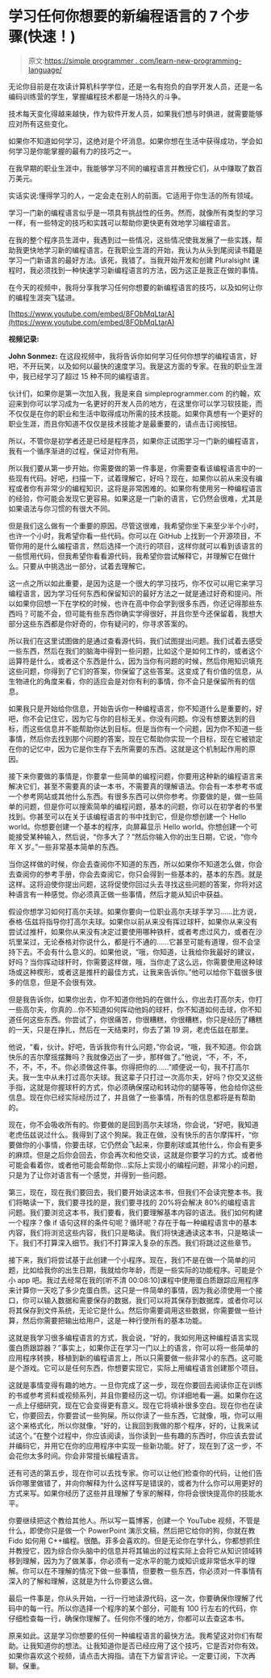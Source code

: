 # 学习任何你想要的新编程语言的 7 个步骤(快速！)

> 原文:[https://simple programmer . com/learn-new-programming-language/](https://simpleprogrammer.com/learn-new-programming-language/)

无论你目前是在攻读计算机科学学位，还是一名有抱负的自学开发人员，还是一名编码训练营的学生，掌握编程技术都是一场持久的斗争。

技术每天变化得越来越快，作为软件开发人员，如果我们想与时俱进，就需要能够应对所有这些变化。

如果你不知道如何学习，这绝对是个坏消息。如果你想在生活中获得成功，学会如何学习是你能掌握的最有力的技巧之一。

在我早期的职业生涯中，我能够学习不同的编程语言并教授它们，从中赚取了数百万美元。

实话实说:懂得学习的人，一定会走在别人的前面。它适用于你生活的所有领域。

学习一门新的编程语言似乎是一项具有挑战性的任务。然而，就像所有类型的学习一样，有一些特定的技巧和实践可以帮助你更快更有效地学习编程语言。

在我的整个程序员生涯中，我遇到过一些情况，这些情况使我发展了一些实践，帮助我更快地学习新的编程语言。在我职业生涯的开始，我认为从头到尾阅读书籍是学习一门新语言的最好方法。该死，我错了。当我开始开发和创建 Pluralsight 课程时，我必须找到一种快速学习新编程语言的方法，因为这正是我正在做的事情。

在今天的视频中，我将分享我学习任何你想要的新编程语言的技巧，以及如何让你的编程生涯突飞猛进。

[https://www.youtube.com/embed/8FObMqLtarA](https://www.youtube.com/embed/8FObMqLtarA)

**视频记录:**

**John Sonmez:** 在这段视频中，我将告诉你如何学习任何你想学的编程语言，好吧，不开玩笑，以及如何以最快的速度学习。我是这方面的专家。在我的职业生涯中，我已经学习了超过 15 种不同的编程语言。

伙计们，如果你是第一次加入我，我是来自 simpleprogrammer.com 的约翰，欢迎来到你可以学习成为一名更好的开发人员的地方，在这里你可以学习软技能，而不仅仅是在你的职业和生活中取得成功所需的技术技能。如果你真想有一个更好的职业生涯，而且你知道不仅仅是技术技能才是最重要的，请点击订阅按钮。

所以，不管你是初学者还是已经是程序员，如果你正试图学习一门新的编程语言，我有一个循序渐进的过程，保证对你有用。

所以我们要从第一步开始。你需要做的第一件事是，你需要查看该编程语言中的一些现有代码。好吧，扫描一下，试着理解它，好吗？现在，如果你以前从来没有编程或者你有非常少的编程知识，这将是非常困难的。如果你有使用另一种编程语言的经验，你可能会发现它更容易。如果这是一门新的语言，它仍然会很难，尤其是如果语法与你习惯的有很大不同。

但是我们这么做有一个重要的原因。尽管这很难，我希望你坐下来至少半个小时，也许一个小时，我希望你看一些代码。你可以在 GitHub 上找到一个开源项目，不管你用的是什么编程语言，然后选择一个流行的项目，这样你就可以看到该语言的一些惯用代码，但我希望你看看源代码，我希望你尝试解释它，并理解它在做什么。只要从中挑选出一部分，试着去理解它。

这一点之所以如此重要，是因为这是一个很大的学习技巧，你不仅可以用它来学习编程语言，因为学习任何东西和保留知识的最好方法之一就是通过好奇和提问。所以如果你回想一下在学校的时候，也许在高中你会学到很多东西，你还记得那些东西吗？可能不会，但可能有些东西你确实学得很好，并且你至今还保留着，我想大部分这些东西都是你好奇的，你有疑问的，你寻求答案的。

所以我们在这里试图做的是通过查看源代码，我们试图提出问题。我们试着去感受一些东西，然后在我们的脑海中得到一些问题，比如这个是如何工作的，或者这个运算符是什么，或者这个东西是什么，因为当你有问题的时候，然后你用知识填充这些问题，你得到了它们的答案，你保留了这些答案。这变成了有价值的信息，从生物进化的角度来看，你的适应会是对你有利的事情，你不会只是保留所有的信息。

如果我只是开始给你信息，开始告诉你一种编程语言，你不知道什么是重要的，好吧，你不会记住它，因为它与你的目标无关。你没有问题。你没有想要达到的目标，而这些信息并不能帮助你达到目标。但是当你有一个问题，因为你不知道一些事情，然后你去找到那个问题的答案，现在它帮助你实现一个目标，现在它被锁定在你的记忆中，因为它是你生存下去所需要的东西。这就是这个机制起作用的原因。

接下来你要做的事情是，你要拿一些简单的编程问题，你要用这种新的编程语言来解决它们，甚至不需要真的读一本书，不需要真的理解语法。你会有一本参考书或一个参考网站或其他什么东西。有很多东西可以供你参考。你要做的是，做一些简单的问题，但是你可以搜索简单的编程问题，基本的问题，你可以在初学者的书里找到。你甚至可以在关于该编程语言的书中找到它，但是你想创建一个 Hello world。你想要创建一个基本的程序，向屏幕显示 Hello world。你想创建一个可能接受某种输入，然后说，“你多大了？”然后你输入你的出生日期，它说，“你今年 X 岁。”一些非常基本简单的东西。

当你这样做的时候，你会去查阅你不知道的东西，所以如果你不知道怎么做，你会去查阅你的参考手册，你会去查阅它，你只会得到一些基本的，基本的东西。就是这样。这将迫使你提出问题，这将促使你回过头去寻找这些问题的答案，你将对这种语言有一种感觉。你必须真正做一些事情，然后才能从知识中获益。

假设你想学习如何打高尔夫球。如果你要向一位职业高尔夫球手学习……比方说，泰格·伍兹将指导你打高尔夫球。如果你以前从来没有挥过球杆，如果你从来没有尝试过推杆，如果你从来没有决定过要使用哪种铁杆，或者考虑过风力，或者在沙坑里呆过，无论泰格对你说什么，都是行不通的……它甚至可能有道理，但不会坚持下去。不会有什么意义的。如果他说，“哦，你知道，让我给你我最好的建议，好吗？当你挥动球杆时，你需要这样做，哦，当你走了这么远，你需要使用这种球场或这种楔形，或者这是推杆的最佳方式，让我来告诉你。”他可以给你下载很多很多的信息，但是不会很有效。

但是我告诉你，如果你出去，你不知道你他妈的在做什么，你出去打高尔夫，你打一些高尔夫，你真的…你不知道如何挥动他妈的球杆，你不知道如何击球，你不知道任何这些东西。你尝试了，你很痛苦，你很糟糕，你很糟糕，你只是经历了糟糕的一天，只是在挣扎，然后在一天结束时，你去了第 19 洞，老虎伍兹在那里。

他说，“看，伙计。好吧，告诉我你有什么问题，”你会说，“哦，我不知道。你会跳快乐的吉尔摩摇摆舞吗？我就像迈出了一步，那样做了。”他说，“不，不，不，不，不，不，不。你必须做这件事。你得把你的……”顺便说一句，我不打高尔夫。我一生中从未打过高尔夫球。我这辈子只打过一次高尔夫，好吗？你交叉这些手指，这就是你握球杆的方式，你必须确保摆动和转动你的腿等等，他会给你这些信息。现在你已经实际经历过了，并且做了一些事情，所有的信息都将是有帮助的。

现在，你不会吸收所有的。你要做的是回到高尔夫球场，你会说，“好吧，我知道老虎伍兹说过什么。我得到了这个狗屎。我正在做，没有快乐的吉尔摩挥杆，“你要做你的小事情，你要击球，它仍然会飞起来，你要削球或其他什么，你会有更多的麻烦。但是之后你会回去，你会再次和他交谈，这就是你要学习的方式。或者他可能会看着你，或者他可能会帮助你…实际上实现小的编程问题，非常小的问题，只是为了让你对语言有一个感觉，并得到一些问题。

第三，现在，现在我们要回去，我们要开始读这本书，但我们不会读完整本书。我们将略读一下，我们要寻找的是，我们要寻找的 20%将会解决 80%的编程语言问题。我们要浏览这本书，我们要看，我们要理解基本内容的语法。我们如何构建一个程序？像 if 语句这样的条件句呢？循环呢？存在于每一种编程语言中的基本内容，我们将浏览这些内容，我们只是略读。我们将快速通读这本书，只是略读一下。我们不打算深入细节。我们不打算深入复杂的东西。我们将跳过这些章节。

接下来，我们将尝试基于此创建一个小程序。现在，我们不是在做一个简单的问题，比如给我你的出生日期，我就给你年龄，而是一些实际的功能程序。可能是个小 app 吧。我过去经常在我的[听不清 00:08:10]课程中使用蛋白质跟踪应用程序来计算你一天吃了多少克蛋白质。这只是一件简单的事情，因为我必须使用一个接口，你可以输入数据和需要保存的数据，我们可以将其保存到数据库，或者你可以将其保存到文件系统，无论它是什么。然后你需要调用这些数据，你需要做一些计算，然后你需要把输出给用户，这是一种行使所有的基本功能。

这就是我学习很多编程语言的方式，我会说，“好的，我如何用这种编程语言实现蛋白质跟踪器？”事实上，如果你正在学习一门以上的语言，你可以将一些简单的应用程序转换，移植到新的编程语言上，所以只需要做一些非常小的东西。这可能是个游戏。它可以是任何东西，你想要实现它，实际上用编程语言创建那个项目。

这就是事情变得有趣的地方。一旦你完成了这一步，现在你要回去阅读你正在训练的书或参考资料或视频系列，并且你要经历这一切。你详细地看一遍。如果你在这一点上仔细研究，现在它会变得更有意义。现在它将填补很多空白。现在你也在读它，你要回去，你要尝试一些狗屎。所以你读了一些东西，它就像，哦，你可以用这个来格式化，所以你就像，“好的，让我回到我做的那个程序，好的，让我来试试这个。”在整个过程中，你应该阅读，当你读到一些有趣的东西时，你应该去尝试并编码它，并用它在你的应用程序中实现一些新功能。好了，现在到了这一步，不会花你太多时间。你会非常擅长编程语言。

还有可选的第五步，现在你可以去找专家。你可以让他们检查你的代码，让他们告诉你哪里做错了，并向你解释为什么这样写是错误的，或者为什么你可以用更好的方式来写。如果你经历了这些并且理解了专家的解释，你将会很快提高你的技能水平。

你要继续把这个教给其他人。所以写一篇博客，创建一个 YouTube 视频，不管是什么，即使你只是做一个 PowerPoint 演示文稿，然后把它给你的狗，你就在教 Fido 如何用 C++编程。很酷。菲多会喜欢的。但是无论你在学什么，你都想抓住并教授它，因为综合你头脑中的信息并将其输出的过程实际上会将它从知识领域转移到理解，因为为了做某事，你必须有一定水平的能力或知识或非常低水平的理解。你可以在不理解的情况下做一些事情，但要教一些东西，你必须对一件事情有深入的了解和理解，这就是为什么你要这么做。

最后一件事是，你从头开始，一行一行地读源代码，这一次，你要确保你理解了代码中的每一行。所以你选择一个程序的某个部分，可能有 100 行左右的代码，你仔细检查每一行，确保你理解了。任何你不懂的地方，你都可以去查这本书。

原来如此。这是学习你想要的任何一种编程语言的最快方法。我希望这对你们有帮助。让我知道你的想法。让我知道你是否已经应用了这个技巧，它是否对你有效。如果你喜欢这个视频，请点击大拇指。请在下方留言评论。一定要订阅，下次再聊。保重。